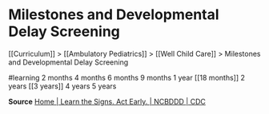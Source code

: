 # Milestones and Developmental Delay Screening
[[Curriculum]] > [[Ambulatory Pediatrics]] > [[Well Child Care]] > Milestones and Developmental Delay Screening

#learning
2 months
4 months
6 months
9 months
1 year
[[18 months]]
2 years
[[3 years]]
4 years
5 years

**Source** [Home | Learn the Signs. Act Early. | NCBDDD | CDC](https://www.cdc.gov/ncbddd/actearly/index.html)
